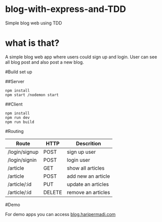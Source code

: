 # blog-with-express-and-TDD
Simple blog web using TDD

# what is that?
A simple blog web app where users could sign up and login. User can see all blog post and also post a new blog.

#Build set up

##Server
```
npm install
npm start /nodemon start

```
##Client

```
npm install
npm run dev
npm run build

```

#Routing

**Route** | **HTTP** | **Descrition**
----------|----------|---------------
/login/signup | POST | sign up user
/login/signin | POST | login user
/article | GET | show all articles
/article | POST | add new an article
/article/:id | PUT | update an articles
/article/:id | DELETE | remove an articles

#Demo

For demo apps you can access [blog.haripermadi.com](http://blog.haripermadi.com)